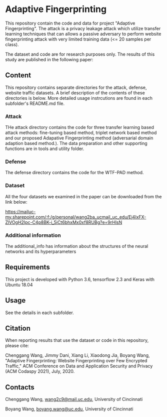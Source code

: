 # Adaptive Fingerprinting
This repository contain the code and data for project "Adaptive Fingerprinting". The attack is a privacy leakage attack which utilize transfer learning techniques that can allows a passive adversary to perform website fingerprinting attack with very limited training data (<= 20 samples per class).

The dataset and code are for research purposes only. The results of this study are published in the following paper:


## Content
This repository contains separate directories for the attack, defense, website traffic datasets. A brief description of the contents of these directories is below. More detailed usage instrcutions are found in each subfolder's README.md file.

### Attack
THe attack directory contains the code for three transfer learning based attack methods: fine-tuning based method, triplet network based method and our proposed Adapative Fingerprinting method (adversarial domain adaption based method.). The data preparation and other supporting functions are in tools and utility folder.

### Defense
The defense directory contains the code for the WTF-PAD method.

### Dataset
All the four datasets we examined in the paper can be downloaded from the link below: 

https://mailuc-my.sharepoint.com/:f:/g/personal/wang2ba_ucmail_uc_edu/Ej4IxFX-ZlVOgH2Ipc-C4p8BK-i_5iCt6bhxMx0xf8RUBg?e=9rHlsN

### Additional information
The additional_info has information about the structures of the neural networks and its hyperparameters

## Requirements
This project is developed with Python 3.6, tensorflow 2.3 and Keras with Ubuntu 18.04

## Usage
See the details in each subfolder.

## Citation
When reporting results that use the dataset or code in this repository, please cite:

Chenggang Wang, Jimmy Dani, Xiang Li, Xiaodong Jia, Boyang Wang, "Adaptive Fingerprinting: Website Fingerprinting over Few Encrypted Traffic," ACM Conference on Data and Application Security and Privacy (ACM Codaspy 2021), July, 2020.

## Contacts
Chenggang Wang, wang2c9@mail.uc.edu, University of Cincinnati

Boyang Wang, boyang.wang@uc.edu, University of Cincinnati
